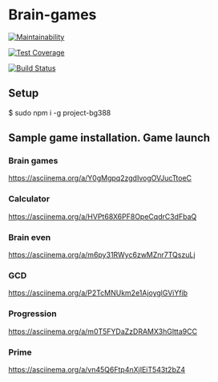 # Brain-games #
[![Maintainability](https://api.codeclimate.com/v1/badges/a99a88d28ad37a79dbf6/maintainability)](https://codeclimate.com/github/wzdorowa/project-lvl1-s388/progress/maintainability)

[![Test Coverage](https://api.codeclimate.com/v1/badges/a99a88d28ad37a79dbf6/test_coverage)](https://codeclimate.com/github/wzdorowa/project-lvl1-s388/progress/coverage)

[![Build Status](https://travis-ci.org/wzdorowa/project-lvl1-s388.svg?branch=master)](https://travis-ci.org/wzdorowa/project-lvl1-s388)

## Setup

$ sudo npm i -g project-bg388

## Sample game installation. Game launch

### Brain games

https://asciinema.org/a/Y0gMgpq2zgdIvogOVJucTtoeC

### Calculator

https://asciinema.org/a/HVPt68X6PF8OpeCqdrC3dFbaQ

### Brain even

https://asciinema.org/a/m6py31RWyc6zwMZnr7TQszuLj

### GCD

https://asciinema.org/a/P2TcMNUkm2e1AjoyglGViYfib

### Progression

https://asciinema.org/a/m0T5FYDaZzDRAMX3hGltta9CC

### Prime

https://asciinema.org/a/vn45Q6Ftp4nXjIEiT543t2bZ4
